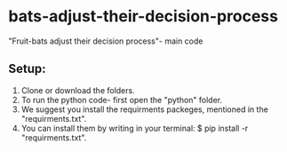 # bats-adjust-their-decision-process
"Fruit-bats adjust their decision process"- main code

## Setup:
1. Clone or download the folders.
2. To run the python code- first open the "python" folder.
3. We suggest you install the requirments packeges, mentioned in the "requirments.txt".
4. You can install them by writing in your terminal: $ pip install -r "requirments.txt".
